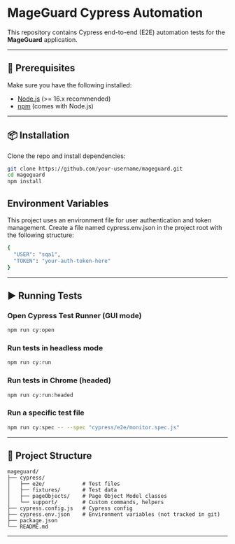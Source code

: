 # MageGuard Cypress Automation

This repository contains Cypress end-to-end (E2E) automation tests for the **MageGuard** application.

---

## 🚀 Prerequisites

Make sure you have the following installed:

- [Node.js](https://nodejs.org/) (>= 16.x recommended)
- [npm](https://www.npmjs.com/) (comes with Node.js)

---

## 📦 Installation

Clone the repo and install dependencies:

```bash
git clone https://github.com/your-username/mageguard.git
cd mageguard
npm install
```

## Environment Variables

This project uses an environment file for user authentication and token management.
Create a file named cypress.env.json in the project root with the following structure:

```bash
{
  "USER": "sqa1",
  "TOKEN": "your-auth-token-here"
}
```

---

## ▶️ Running Tests

### Open Cypress Test Runner (GUI mode)

```bash
npm run cy:open
```

### Run tests in headless mode

```bash
npm run cy:run
```

### Run tests in Chrome (headed)

```bash
npm run cy:run:headed
```

### Run a specific test file

```bash
npm run cy:spec -- --spec "cypress/e2e/monitor.spec.js"
```

---

## 📂 Project Structure

```
mageguard/
├── cypress/
│   ├── e2e/            # Test files
│   ├── fixtures/       # Test data
│   ├── pageObjects/    # Page Object Model classes
│   └── support/        # Custom commands, helpers
├── cypress.config.js   # Cypress config
├── cypress.env.json    # Environment variables (not tracked in git)
├── package.json
└── README.md
```

---
